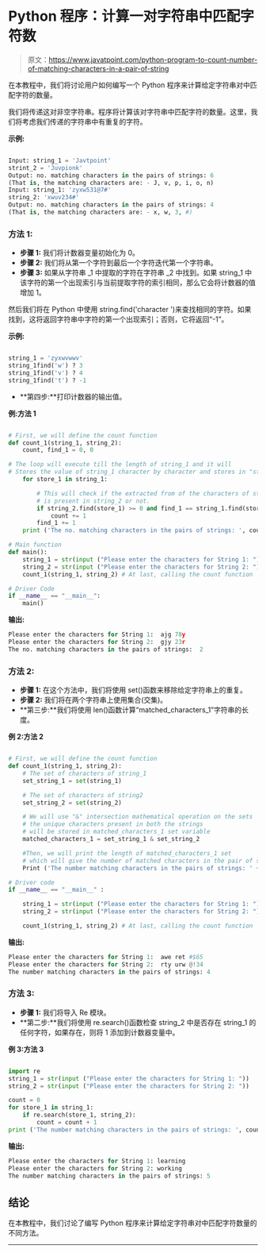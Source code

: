 # Python 程序：计算一对字符串中匹配字符数

> 原文：<https://www.javatpoint.com/python-program-to-count-number-of-matching-characters-in-a-pair-of-string>

在本教程中，我们将讨论用户如何编写一个 Python 程序来计算给定字符串对中匹配字符的数量。

我们将传递这对非空字符串。程序将计算该对字符串中匹配字符的数量。这里，我们将考虑我们传递的字符串中有重复的字符。

**示例:**

```py

Input: string_1 = 'Javtpoint'
strint_2 = 'Juvpionk'
Output: no. matching characters in the pairs of strings: 6
(That is, the matching characters are: - J, v, p, i, o, n)
Input: string_1: 'zyxw531@7#'
string_2: 'xwuv234#'
Output: no. matching characters in the pairs of strings: 4
(That is, the matching characters are: - x, w, 3, #)

```

### 方法 1:

*   **步骤 1:** 我们将计数器变量初始化为 0。
*   **步骤 2:** 我们将从第一个字符到最后一个字符迭代第一个字符串。
*   **步骤 3:** 如果从字符串 _1 中提取的字符在字符串 _2 中找到。如果 string_1 中该字符的第一个出现索引与当前提取字符的索引相同，那么它会将计数器的值增加 1。

然后我们将在 Python 中使用 string.find('character ')来查找相同的字符。如果找到，这将返回字符串中字符的第一个出现索引；否则，它将返回“-1”。

**示例:**

```py

string_1 = 'zyxwvwwv'
string_1find('w') ? 3
string_1find('v') ? 4
string_1find('t') ? -1

```

*   **第四步:**打印计数器的输出值。

**例:方法 1**

```py

# First, we will define the count function
def count_1(string_1, string_2): 
    count, find_1 = 0, 0

# The loop will execute till the length of string_1 and it will 
# Stores the value of string_1 character by character and stores in "store_1" at every iteration.
    for store_1 in string_1:    

        # This will check if the extracted from of the characters of string_1 
        # is present in string_2 or not.
        if string_2.find(store_1) >= 0 and find_1 == string_1.find(store_1): 
            count += 1
        find_1 += 1
    print ('The no. matching characters in the pairs of strings: ', count)

# Main function
def main(): 
    string_1 = str(input ("Please enter the characters for String 1: "))
    string_2 = str(input ("Please enter the characters for String 2: "))
    count_1(string_1, string_2) # At last, calling the count function

# Driver Code
if __name__ == "__main__":
    main()

```

**输出:**

```py
Please enter the characters for String 1:  ajg 78y
Please enter the characters for String 2:  gjy 23r
The no. matching characters in the pairs of strings:  2

```

### 方法 2:

*   **步骤 1:** 在这个方法中，我们将使用 set()函数来移除给定字符串上的重复。
*   **步骤 2:** 我们将在两个字符串上使用集合(交集)。
*   **第三步:**我们将使用 len()函数计算“matched_characters_1”字符串的长度。

**例 2:方法 2**

```py

# First, we will define the count function
def count_1(string_1, string_2): 
    # The set of characters of string_1
    set_string_1 = set(string_1)

    # The set of characters of string2
    set_string_2 = set(string_2)

    # We will use "&" intersection mathematical operation on the sets
    # the unique characters present in both the strings
    # will be stored in matched_characters_1 set variable
    matched_characters_1 = set_string_1 & set_string_2

    #Then, we will print the length of matched_characters_1 set
    # which will give the number of matched characters in the pair of strings.
    Print ('The number matching characters in the pairs of strings: ' + str (len (matched_characters_1)))

# Driver code
if __name__ == "__main__" :

    string_1 = str(input ("Please enter the characters for String 1: "))
    string_2 = str(input ("Please enter the characters for String 2: "))

    count_1(string_1, string_2) # At last, calling the count function

```

**输出:**

```py
Please enter the characters for String 1:  awe ret #$65
Please enter the characters for String 2:  rty urw @!34 
The number matching characters in the pairs of strings: 4

```

### 方法 3:

*   **步骤 1:** 我们将导入 Re 模块。
*   **第二步:**我们将使用 re.search()函数检查 string_2 中是否存在 string_1 的任何字符，如果存在，则将 1 添加到计数器变量中。

**例 3:方法 3**

```py

import re
string_1 = str(input ("Please enter the characters for String 1: "))
string_2 = str(input ("Please enter the characters for String 2: "))

count = 0
for store_1 in string_1:
    if re.search(store_1, string_2):
        count = count + 1
print ('The number matching characters in the pairs of strings: ', count)

```

**输出:**

```py
Please enter the characters for String 1: learning
Please enter the characters for String 2: working
The number matching characters in the pairs of strings: 5

```

## 结论

在本教程中，我们讨论了编写 Python 程序来计算给定字符串对中匹配字符数量的不同方法。

* * *